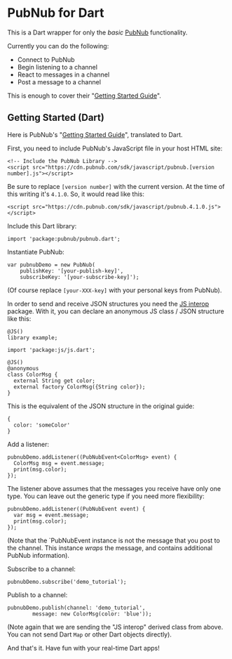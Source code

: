 # PubNub for Dart

This is a Dart wrapper for only the _basic_ [PubNub](https://www.pubnub.com) functionality.

Currently you can do the following:

* Connect to PubNub
* Begin listening to a channel
* React to messages in a channel
* Post a message to a channel

This is enough to cover their "[Getting Started Guide][getting-started]".

## Getting Started (Dart)

Here is PubNub's "[Getting Started Guide][getting-started]", translated to Dart.

First, you need to include PubNub's JavaScript file in your host HTML site:

    <!-- Include the PubNub Library -->
    <script src="https://cdn.pubnub.com/sdk/javascript/pubnub.[version number].js"></script>

Be sure to replace `[version number]` with the current version. At the time of this writing it's `4.1.0`. So, it would read like this:
   
    <script src="https://cdn.pubnub.com/sdk/javascript/pubnub.4.1.0.js"></script>
    
Include this Dart library:

    import 'package:pubnub/pubnub.dart';

Instantiate PubNub:
    
    var pubnubDemo = new PubNub(
        publishKey: '[your-publish-key]',
        subscribeKey: '[your-subscribe-key]');
        
(Of course replace `[your-XXX-key]` with your personal keys from PubNub).

In order to send and receive JSON structures you need the [JS interop](https://pub.dartlang.org/packages/js) package. With it, you can declare an anonymous JS class / JSON structure like this:

    @JS()
    library example;
    
    import 'package:js/js.dart';

    @JS()
    @anonymous
    class ColorMsg {
      external String get color;
      external factory ColorMsg({String color});
    }

This is the equivalent of the JSON structure in the original guide:

    {
      color: 'someColor'
    }

Add a listener:

    pubnubDemo.addListener((PubNubEvent<ColorMsg> event) {
      ColorMsg msg = event.message;
      print(msg.color);
    });

The listener above assumes that the messages you receive have only one type. You can leave out the generic type if you need more flexibility:
 
    pubnubDemo.addListener((PubNubEvent event) {
      var msg = event.message;
      print(msg.color);
    });

(Note that the `PubNubEvent instance is not the message that you post to the channel. This instance _wraps_ the message, and contains additional PubNub information).

Subscribe to a channel:

    pubnubDemo.subscribe('demo_tutorial');

Publish to a channel:
    
    pubnubDemo.publish(channel: 'demo_tutorial',
            message: new ColorMsg(color: 'blue'));

(Note again that we are sending the "JS interop" derived class from above. You can not send Dart `Map` or other Dart objects directly).

And that's it. Have fun with your real-time Dart apps!

[getting-started]: https://www.pubnub.com/docs/getting-started-guides/pubnub-publish-subscribe
